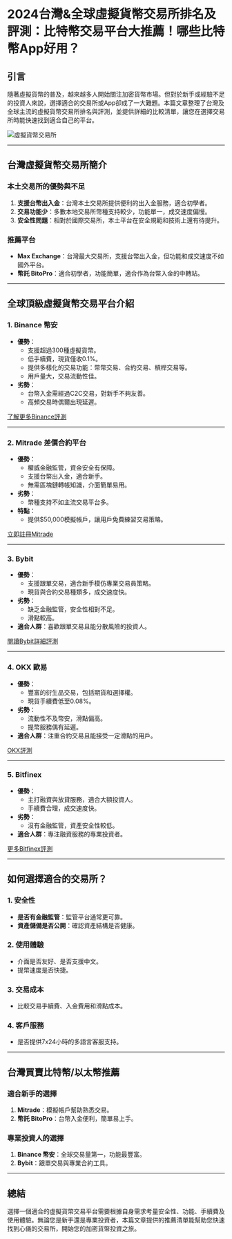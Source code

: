 # 2024台灣&全球虛擬貨幣交易所排名及評測：比特幣交易平台大推薦！哪些比特幣App好用？

## 引言

隨著虛擬貨幣的普及，越來越多人開始關注加密貨幣市場。但對於新手或經驗不足的投資人來說，選擇適合的交易所或App卻成了一大難題。本篇文章整理了台灣及全球主流的虛擬貨幣交易所排名與評測，並提供詳細的比較清單，讓您在選擇交易所時能快速找到適合自己的平台。

![虛擬貨幣交易所](https://github.com/user-attachments/assets/9eee6af1-75aa-4f10-87ca-4c160327f9ca)

---

## 台灣虛擬貨幣交易所簡介

### 本土交易所的優勢與不足
1. **支援台幣出入金**：台灣本土交易所提供便利的出入金服務，適合初學者。
2. **交易功能少**：多數本地交易所幣種支持較少，功能單一，成交速度偏慢。
3. **安全性問題**：相對於國際交易所，本土平台在安全規範和技術上還有待提升。

### 推薦平台
- **Max Exchange**：台灣最大交易所，支援台幣出入金，但功能和成交速度不如國外平台。
- **幣託 BitoPro**：適合初學者，功能簡單，適合作為台幣入金的中轉站。

---

## 全球頂級虛擬貨幣交易平台介紹

### 1. Binance 幣安
- **優勢**：
  - 支援超過300種虛擬貨幣。
  - 低手續費，現貨僅收0.1%。
  - 提供多樣化的交易功能：幣幣交易、合約交易、槓桿交易等。
  - 用戶量大，交易流動性佳。
- **劣勢**：
  - 台幣入金需經過C2C交易，對新手不夠友善。
  - 高頻交易時偶爾出現延遲。

[了解更多Binance評測](https://www.binance.com)

---

### 2. Mitrade 差價合約平台
- **優勢**：
  - 權威金融監管，資金安全有保障。
  - 支援台幣出入金，適合新手。
  - 無需區塊鏈轉帳知識，介面簡單易用。
- **劣勢**：
  - 幣種支持不如主流交易平台多。
- **特點**：
  - 提供$50,000模擬帳戶，讓用戶免費練習交易策略。

[立即註冊Mitrade](https://www.mitrade.com)

---

### 3. Bybit
- **優勢**：
  - 支援跟單交易，適合新手模仿專業交易員策略。
  - 現貨與合約交易種類多，成交速度快。
- **劣勢**：
  - 缺乏金融監管，安全性相對不足。
  - 滑點較高。
- **適合人群**：喜歡跟單交易且能分散風險的投資人。

[閱讀Bybit詳細評測](https://www.bybit.com)

---

### 4. OKX 歐易
- **優勢**：
  - 豐富的衍生品交易，包括期貨和選擇權。
  - 現貨手續費低至0.08%。
- **劣勢**：
  - 流動性不及幣安，滑點偏高。
  - 提幣服務偶有延遲。
- **適合人群**：注重合約交易且能接受一定滑點的用戶。

[OKX評測](https://www.okx.com)

---

### 5. Bitfinex
- **優勢**：
  - 主打融資與放貸服務，適合大額投資人。
  - 手續費合理，成交速度快。
- **劣勢**：
  - 沒有金融監管，資產安全性較低。
- **適合人群**：專注融資服務的專業投資者。

[更多Bitfinex評測](https://www.bitfinex.com)

---

## 如何選擇適合的交易所？

### 1. 安全性
- **是否有金融監管**：監管平台通常更可靠。
- **資產儲備是否公開**：確認資產結構是否健康。

### 2. 使用體驗
- 介面是否友好、是否支援中文。
- 提幣速度是否快捷。

### 3. 交易成本
- 比較交易手續費、入金費用和滑點成本。

### 4. 客戶服務
- 是否提供7x24小時的多語言客服支持。

---

## 台灣買賣比特幣/以太幣推薦

### 適合新手的選擇
1. **Mitrade**：模擬帳戶幫助熟悉交易。
2. **幣託 BitoPro**：台幣入金便利，簡單易上手。

### 專業投資人的選擇
1. **Binance 幣安**：全球交易量第一，功能最豐富。
2. **Bybit**：跟單交易與專業合約工具。

---

## 總結

選擇一個適合的虛擬貨幣交易平台需要根據自身需求考量安全性、功能、手續費及使用體驗。無論您是新手還是專業投資者，本篇文章提供的推薦清單能幫助您快速找到心儀的交易所，開始您的加密貨幣投資之旅。
